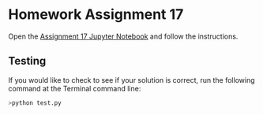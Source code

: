 # Homework Assignment 17

Open the [Assignment 17 Jupyter Notebook](assignment17.ipynb) and follow the instructions.

## Testing

If you would like to check to see if your solution is correct, run the following command at the Terminal command line:

```bash
>python test.py
```

